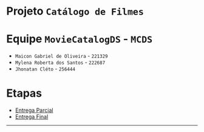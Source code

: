 # Projeto `Catálogo de Filmes`

# Equipe `MovieCatalogDS` - `MCDS`
* `Maicon Gabriel de Oliveira` - `221329`
* `Mylena Roberta dos Santos` - `222687`
* `Jhonatan Cléto` - `256444`

# Etapas

* [Entrega Parcial](parcial/)
* [Entrega Final](final/)

<hr>

